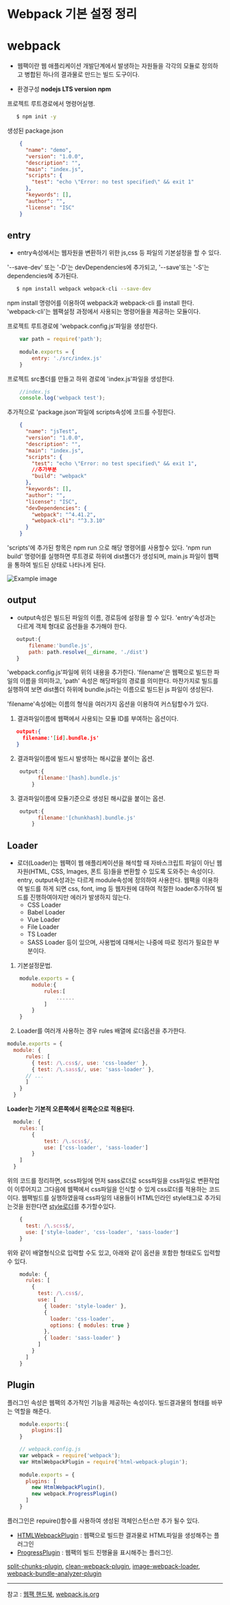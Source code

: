 # Webpack 기본 설정 정리


# webpack
* 웹팩이란 웹 애플리케이션 개발단계에서 발생하는 자원들을 각각의 모듈로 정의하고 병합된 하나의 결과물로 만드는 빌드 도구이다.

* 환경구성
    **nodejs LTS version**
    **npm**

프로젝트 루트경로에서 명령어실행.
```bash
   $ npm init -y
```
생성된 package.json
```json
    {
      "name": "demo",
      "version": "1.0.0",
      "description": "",
      "main": "index.js",
      "scripts": {
        "test": "echo \"Error: no test specified\" && exit 1"
      },
      "keywords": [],
      "author": "",
      "license": "ISC"
    }
```

## entry 
* entry속성에서는 웹자원을 변환하기 위한 js,css 등 파일의 기본설정을 할 수 있다.

'--save-dev' 또는 '-D'는 devDependencies에 추가되고, '--save'또는 '-S'는 dependencies에 추가된다.
```bash
   $ npm install webpack webpack-cli --save-dev
```

npm install 명령어를 이용하여 webpack과 webpack-cli 를 install 한다.
'webpack-cli'는 웹팩설정 과정에서 사용되는 명령어들을 제공하는 모듈이다.

프로젝트 루트경로에 'webpack.config.js'파일을 생성한다.
```javascript
    var path = require('path');
    
    module.exports = {
        entry: './src/index.js'
    }
```

프로젝트 src폴더를 만들고 하위 경로에 'index.js'파일을 생성한다.
```javascript
    //index.js
    console.log('webpack test');
```

추가적으로 'package.json'파일에 scripts속성에 코드를 수정한다.
```json
    {
      "name": "jsTest",
      "version": "1.0.0",
      "description": "",
      "main": "index.js",
      "scripts": {
        "test": "echo \"Error: no test specified\" && exit 1",
        //추가부분
        "build": "webpack"
      },
      "keywords": [],
      "author": "",
      "license": "ISC",
      "devDependencies": {
        "webpack": "^4.41.2",
        "webpack-cli": "^3.3.10"
      }
    }
```
'scripts'에 추가된 항목은 npm run 으로 해당 명령어를 사용할수 있다.
'npm run build' 명령어를 실행하면 루트경로 하위에 dist폴더가 생성되며, main.js 파일이 웹팩을 통하여 빌드된 상태로 나타나게 된다.
 
 ![Example image](/images/webpackdir.png)
 
 ## output
 * output속성은 빌드된 파일의 이름, 경로등에 설정을 할 수 있다.
   'entry'속성과는 다르게 객체 형대로 옵션들을 추가해야 한다.
 
 ```javascript
    output:{
        filename:'bundle.js',
        path: path.resolve(__dirname, './dist')
    }
```
'webpack.config.js'파일에 위의 내용을 추가한다.
 'filename'은 웹팩으로 빌드한 파일의 이름을 의미하고, 'path' 속성은 해당파일의 경로를 의미한다.
 마찬가지로 빌드를 실행하여 보면 dist폴더 하위에 bundle.js라는 이름으로 빌드된 js 파일이 생성된다.
 
 'filename'속성에는 이름의 형식을 여러가지 옵션을 이용하여 커스텀할수가 있다.
1. 결과파일이름에 웹팩에서 사용되는 모듈 ID를 부여하는 옵션이다. 
 ```json
    output:{
      filename:'[id].bundle.js'
    } 
```
2. 결과파일이름에 빌드시 발생하는 해시값을 붙이는 옵션.
```javascript
    output:{
          filename:'[hash].bundle.js'
        }
```
3. 결과파일이름에 모듈기준으로 생성된 해시값을 붙이는 옵션.
```javascript
    output:{
          filename:'[chunkhash].bundle.js'
        }
```

## Loader
* 로더(Loader)는 웹팩이 웹 애플리케이션을 해석할 때 자바스크립트 파일이 아닌 웹 자원(HTML, CSS, Images, 폰트 등)들을 변환할 수 있도록 도와주는 속성이다.
  entry, output속성과는 다르게 module속성에 정의하여 사용한다.
  웹팩을 이용하여 빌드를 하게 되면 css, font, img 등 웹자원에 대하여 적절한 loader추가하여 빌드를 진행하여야지만 에러가 발생하지 않는다.
  * CSS Loader
  * Babel Loader
  * Vue Loader
  * File Loader
  * TS Loader
  * SASS Loader
  등이 있으며, 사용법에 대해서는 나중에 따로 정리가 필요한 부분이다.
  
1. 기본설정문법.
```javascript
    module.exports = {
        module:{
            rules:[
                ......
            ]   
        }       
    }       
```

2. Loader를 여러개 사용하는 경우 rules 배열에 로더옵션을 추가한다.
```javascript
module.exports = {
  module: {
      rules: [
        { test: /\.css$/, use: 'css-loader' },
        { test: /\.sass$/, use: 'sass-loader' },
      // ...
      ]
    }
  }
```
**Loader는 기본적 오른쪽에서 왼쪽순으로 적용된다.**

```javascript
  module: {
    rules: [
        {
            test: /\.scss$/,
            use: ['css-loader', 'sass-loader']
        }
    ]
  }
```
위의 코드를 정리하면, scss파일에 먼저 sass로더로 scss파일을 css파일로 변환작업이 이루어지고 그다음에 웹팩에서 css파일을
인식할 수 있게 css로더를 적용하는 코드이다.
웹팩빌드를 실행하였을때 css파일의 내용들이 HTML인라인 style태그로 추가되는것을 원한다면 [style로더](https://webpack.js.org/loaders/style-loader/)를 추가할수있다.

```javascript
    {
      test: /\.scss$/,
      use: ['style-loader', 'css-loader', 'sass-loader']
    }
```

위와 같이 배열형식으로 입력할 수도 있고, 아래와 같이 옵션을 포함한 형태로도 입력할 수 있다.

```javascript
    module: {
      rules: [
        {
          test: /\.css$/,
          use: [
            { loader: 'style-loader' },
            {
              loader: 'css-loader',
              options: { modules: true }
            },
            { loader: 'sass-loader' }
          ]
        }
      ]
    }
```

## Plugin
플러그인 속성은 웹팩의 추가적인 기능을 제공하는 속성이다. 빌드결과물의 형태를 바꾸는 역할을 해준다.
```javascript
    module.exports:{
        plugins:[]
    }
```
```javascript
    // webpack.config.js
    var webpack = require('webpack');
    var HtmlWebpackPlugin = require('html-webpack-plugin');
    
    module.exports = {
      plugins: [
        new HtmlWebpackPlugin(),
        new webpack.ProgressPlugin()
      ]
    }
```
플러그인은 repuire()함수를 사용하여 생성된 객체인스턴스만 추가 될수 있다.

* [HTMLWebpackPlugin](https://webpack.js.org/plugins/html-webpack-plugin/) : 웹팩으로 빌드한 결과물로 HTML파일을 생성해주는 플러그인
* [ProgressPlugin](https://webpack.js.org/plugins/progress-plugin/#root) : 웹팩의 빌드 진행율을 표시해주는 플러그인.

[split-chunks-plugin](https://webpack.js.org/plugins/split-chunks-plugin/), [clean-webpack-plugin](https://www.npmjs.com/package/clean-webpack-plugin), [image-webpack-loader](https://github.com/tcoopman/image-webpack-loader), [webpack-bundle-analyzer-plugin](https://github.com/webpack-contrib/webpack-bundle-analyzer)

---
참고 : [웹팩 핸드북](https://joshua1988.github.io/webpack-guide/), [webpack.js.org](https://webpack.js.org/)

 



